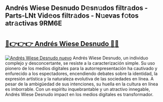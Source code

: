 ## Andrés Wiese Desnudo D𝚎sn𝚞dos filtr𝚊dos - Parts-LNt Vid𝚎os filtr𝚊dos - N𝚞evas f𝚘tos atr𝚊ctivas 9RM6E

# <h2><a href="http://mb3463e.tromn.icu/?c=Andr%c3%a9s+Wiese+Desnudo">🔗👉👉👉 Andrés Wiese Desnudo 🔗🔗</a></h2>

[![Andrés Wiese Desnudo nuevo](https://i.imgur.com/pEAQMta.gif)](http://mb3463e.tromn.icu/?c=Andr%c3%a9s+Wiese+Desnudo)
Andrés Wiese Desnudo, un individuo complejo y desconcertante, se resiste a la caracterización simple. Su uso pionero de los medios digitales para la autorrepresentación ha cautivado y enfurecido a los espectadores, encendiendo debates sobre la identidad, la expresión artística y la naturaleza evolutiva de las sociedades en línea. A pesar de la ambigüedad de sus intenciones, su huella en la cultura en línea es imborrable. Con un espíritu inquebrantable y un atractivo innegable, Andrés Wiese Desnudo impact en los medios digitales es transformador.
